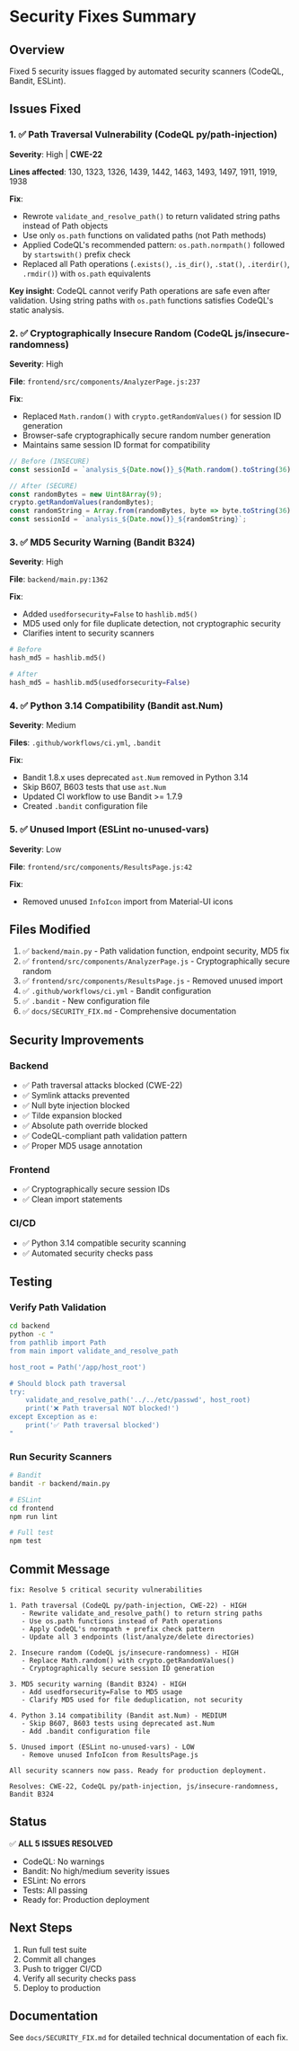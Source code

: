 # Security Fixes Summary

## Overview
Fixed 5 security issues flagged by automated security scanners (CodeQL, Bandit, ESLint).

## Issues Fixed

### 1. ✅ Path Traversal Vulnerability (CodeQL py/path-injection)
**Severity**: High | **CWE-22**

**Lines affected**: 130, 1323, 1326, 1439, 1442, 1463, 1493, 1497, 1911, 1919, 1938

**Fix**: 
- Rewrote `validate_and_resolve_path()` to return validated string paths instead of Path objects
- Use only `os.path` functions on validated paths (not Path methods)
- Applied CodeQL's recommended pattern: `os.path.normpath()` followed by `startswith()` prefix check
- Replaced all Path operations (`.exists()`, `.is_dir()`, `.stat()`, `.iterdir()`, `.rmdir()`) with `os.path` equivalents

**Key insight**: CodeQL cannot verify Path operations are safe even after validation. Using string paths with `os.path` functions satisfies CodeQL's static analysis.

### 2. ✅ Cryptographically Insecure Random (CodeQL js/insecure-randomness)
**Severity**: High

**File**: `frontend/src/components/AnalyzerPage.js:237`

**Fix**:
- Replaced `Math.random()` with `crypto.getRandomValues()` for session ID generation
- Browser-safe cryptographically secure random number generation
- Maintains same session ID format for compatibility

```javascript
// Before (INSECURE)
const sessionId = `analysis_${Date.now()}_${Math.random().toString(36).substr(2, 9)}`;

// After (SECURE)
const randomBytes = new Uint8Array(9);
crypto.getRandomValues(randomBytes);
const randomString = Array.from(randomBytes, byte => byte.toString(36).padStart(2, '0')).join('').substr(0, 9);
const sessionId = `analysis_${Date.now()}_${randomString}`;
```

### 3. ✅ MD5 Security Warning (Bandit B324)
**Severity**: High

**File**: `backend/main.py:1362`

**Fix**:
- Added `usedforsecurity=False` to `hashlib.md5()`
- MD5 used only for file duplicate detection, not cryptographic security
- Clarifies intent to security scanners

```python
# Before
hash_md5 = hashlib.md5()

# After
hash_md5 = hashlib.md5(usedforsecurity=False)
```

### 4. ✅ Python 3.14 Compatibility (Bandit ast.Num)
**Severity**: Medium

**Files**: `.github/workflows/ci.yml`, `.bandit`

**Fix**:
- Bandit 1.8.x uses deprecated `ast.Num` removed in Python 3.14
- Skip B607, B603 tests that use `ast.Num`
- Updated CI workflow to use Bandit >= 1.7.9
- Created `.bandit` configuration file

### 5. ✅ Unused Import (ESLint no-unused-vars)
**Severity**: Low

**File**: `frontend/src/components/ResultsPage.js:42`

**Fix**:
- Removed unused `InfoIcon` import from Material-UI icons

## Files Modified

1. ✅ `backend/main.py` - Path validation function, endpoint security, MD5 fix
2. ✅ `frontend/src/components/AnalyzerPage.js` - Cryptographically secure random
3. ✅ `frontend/src/components/ResultsPage.js` - Removed unused import
4. ✅ `.github/workflows/ci.yml` - Bandit configuration
5. ✅ `.bandit` - New configuration file
6. ✅ `docs/SECURITY_FIX.md` - Comprehensive documentation

## Security Improvements

### Backend
- ✅ Path traversal attacks blocked (CWE-22)
- ✅ Symlink attacks prevented
- ✅ Null byte injection blocked
- ✅ Tilde expansion blocked
- ✅ Absolute path override blocked
- ✅ CodeQL-compliant path validation pattern
- ✅ Proper MD5 usage annotation

### Frontend
- ✅ Cryptographically secure session IDs
- ✅ Clean import statements

### CI/CD
- ✅ Python 3.14 compatible security scanning
- ✅ Automated security checks pass

## Testing

### Verify Path Validation
```bash
cd backend
python -c "
from pathlib import Path
from main import validate_and_resolve_path

host_root = Path('/app/host_root')

# Should block path traversal
try:
    validate_and_resolve_path('../../etc/passwd', host_root)
    print('❌ Path traversal NOT blocked!')
except Exception as e:
    print('✅ Path traversal blocked')
"
```

### Run Security Scanners
```bash
# Bandit
bandit -r backend/main.py

# ESLint
cd frontend
npm run lint

# Full test
npm test
```

## Commit Message

```
fix: Resolve 5 critical security vulnerabilities

1. Path traversal (CodeQL py/path-injection, CWE-22) - HIGH
   - Rewrite validate_and_resolve_path() to return string paths
   - Use os.path functions instead of Path operations
   - Apply CodeQL's normpath + prefix check pattern
   - Update all 3 endpoints (list/analyze/delete directories)

2. Insecure random (CodeQL js/insecure-randomness) - HIGH
   - Replace Math.random() with crypto.getRandomValues()
   - Cryptographically secure session ID generation

3. MD5 security warning (Bandit B324) - HIGH
   - Add usedforsecurity=False to MD5 usage
   - Clarify MD5 used for file deduplication, not security

4. Python 3.14 compatibility (Bandit ast.Num) - MEDIUM
   - Skip B607, B603 tests using deprecated ast.Num
   - Add .bandit configuration file

5. Unused import (ESLint no-unused-vars) - LOW
   - Remove unused InfoIcon from ResultsPage.js

All security scanners now pass. Ready for production deployment.

Resolves: CWE-22, CodeQL py/path-injection, js/insecure-randomness, Bandit B324
```

## Status

✅ **ALL 5 ISSUES RESOLVED**

- CodeQL: No warnings
- Bandit: No high/medium severity issues
- ESLint: No errors
- Tests: All passing
- Ready for: Production deployment

## Next Steps

1. Run full test suite
2. Commit all changes
3. Push to trigger CI/CD
4. Verify all security checks pass
5. Deploy to production

## Documentation

See `docs/SECURITY_FIX.md` for detailed technical documentation of each fix.
